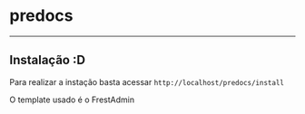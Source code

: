 # predocs

---
## Instalação :D

Para realizar a instação basta acessar ` http://localhost/predocs/install `

O template usado é o FrestAdmin
